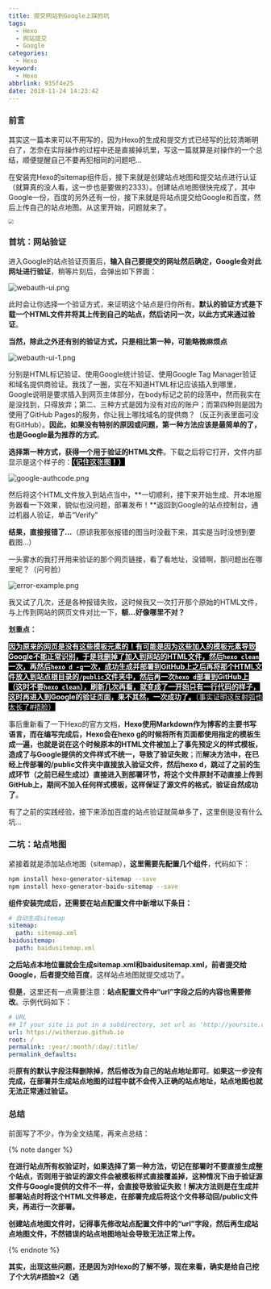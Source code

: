 ```yaml
---
title: 提交网站到Google上踩的坑
tags:
  - Hexo
  - 网站提交
  - Google
categories:
  - Hexo
keyword:
  - Hexo
abbrlink: 935f4e25
date: 2018-11-24 14:23:42
---
```

### 前言

其实这一篇本来可以不用写的，因为Hexo的生成和提交方式已经写的比较清晰明白了，怎奈在实际操作的过程中还是直接掉坑里，写这一篇就算是对操作的一个总结，顺便提醒自己不要再犯相同的问题吧...  

在安装完Hexo的sitemap组件后，接下来就是创建站点地图和提交站点进行认证（就算真的没人看，这一步也是要做的2333）。创建站点地图很快完成了，其中Google一份，百度的另外还有一份，接下来就是将站点提交给Google和百度，然后上传自己的站点地图。从这里开始，问题就来了。  <!--more-->  

<img src="https://i.loli.net/2018/11/24/5bf91d188e582.png" style="zoom:60%" />

### 首坑：网站验证

进入Google的站点验证页面后，**输入自己要提交的网址然后确定，Google会对此网址进行验证**，稍等片刻后，会弹出如下界面：  

![webauth-ui.png](https://i.loli.net/2018/11/24/5bf8f68424c32.png)

此时会让你选择一个验证方式，来证明这个站点是归你所有。**默认的验证方式是下载一个HTML文件并将其上传到自己的站点，然后访问一次，以此方式来通过验证**。  

**当然，除此之外还有别的验证方式，只是相比第一种，可能略微麻烦点**  

![webauth-ui-1.png](https://i.loli.net/2018/11/24/5bf8f78bace64.png)

分别是HTML标记验证、使用Google统计验证、使用Google Tag Manager验证和域名提供商验证。我找了一圈，实在不知道HTML标记应该插入到哪里，Google说明是要求插入到网页主体部分，在body标记之前的段落中，然而我实在是没找到，只得放弃；第二、三种方式是因为没有对应的账户；而第四种则是因为使用了GitHub Pages的服务，你让我上哪找域名的提供商？（反正列表里面可没有GitHub）。**因此，如果没有特别的原因或问题，第一种方法应该是最简单的了，也是Google最为推荐的方式**。  

**选择第一种方式，获得一个用于验证的HTML文件**。下载之后将它打开，文件内部显示是这个样子的：<span style="background:black;color:white;">**（记住这张图！）**</span>  

![google-authcode.png](https://i.loli.net/2018/11/24/5bf90326355cd.png "你没看错，只有这一行代码")

然后将这个HTML文件放入到站点当中，**一切顺利，接下来开始生成、开本地服务器看一下效果，貌似也没问题，部署发布！**返回到Google的站点控制台，通过机器人验证，单击“Verify”  

**结果，直接报错了...**（原谅我那张报错的图当时没截下来，其实是当时没想到要截图...）  

一头雾水的我打开用来验证的那个网页链接，看了看地址，没错啊，那问题出在哪里呢？（问号脸）  

![error-example.png](https://i.loli.net/2018/11/24/5bf906e5e0229.png)

我又试了几次，还是各种报错失败，这时候我又一次打开那个原始的HTML文件，与上传到网站的网页文件对比一下，**额...好像哪里不对？**  

**划重点：**

<span style="background:black;color:white;">**因为原来的网页是没有这些模板元素的！有可能是因为这些加入的模板元素导致Google不能正常识别，于是我删掉了加入到网站的HTML文件，然后`hexo clean`一次，再然后`hexo d -g`一次，成功生成并部署到GitHub上之后再将那个HTML文件放入到站点根目录的`/public`文件夹中，然后再一次`hexo d`部署到GitHub上（这时不要`hexo clean`），刷新几次再看，就变成了一开始只有一行代码的样子，这时再进入到Google的验证页面，果不其然，一次成功了。**（事实证明这反射弧也太长了#捂脸）</span>  

事后重新看了一下Hexo的官方文档，**Hexo使用Markdown作为博客的主要书写语言，而在编写完成后，Hexo会在hexo g的时候将所有页面都使用指定的模板生成一遍，也就是说在这个时候原本的HTML文件被加上了事先预定义的样式模板，造成了与Google提供的文件样式不统一，导致了验证失败**；而**解决方法中，在已经上传部署的/public文件夹中直接放入验证文件，然后hexo d，跳过了之前的生成环节（之前已经生成过）直接进入到部署环节，将这个文件原封不动直接上传到GitHub上，期间不加入任何样式模板，这样保证了源文件的格式，验证自然成功了**。  

有了之前的实践经验，接下来添加百度的站点验证就简单多了，这里倒是没有什么坑...  

### 二坑：站点地图

紧接着就是添加站点地图（sitemap），**这里需要先配置几个组件**，代码如下：  

```bash
npm install hexo-generator-sitemap --save
npm install hexo-generator-baidu-sitemap --save
```

**组件安装完成后，还需要在站点配置文件中新增以下条目：**  

```yaml
# 自动生成sitemap
sitemap: 
  path: sitemap.xml
baidusitemap:
  path: baidusitemap.xml 
```

**之后站点本地位置就会生成sitemap.xml和baidusitemap.xml，前者提交给Google，后者提交给百度**，这样站点地图就提交成功了。  

**但是**，这里还有一点需要注意：**站点配置文件中“url”字段之后的内容也需要修改**。示例代码如下：  

``` yaml
# URL
## If your site is put in a subdirectory, set url as 'http://yoursite.com/child' and root as '/child/'
url: https://witherzuo.github.io
root: /
permalink: :year/:month/:day/:title/
permalink_defaults:
```

将**原有的默认字段注释删除掉，然后修改为自己的站点地址即可**。**如果这一步没有完成，在部署并生成站点地图的过程中就不会传入正确的站点地址，站点地图也就无法正常通过验证。**  

### 总结

前面写了不少，作为全文结尾，再来点总结：  

{% note danger %}

**在进行站点所有权验证时，如果选择了第一种方法，切记在部署时不要直接生成整个站点，否则用于验证的源文件会被模板样式直接覆盖掉，这种情况下由于验证源文件与Google提供的文件不一样，会直接导致验证失败！解决方法则是在生成并部署站点时将这个HTML文件移走，在部署完成后将这个文件移动回/public文件夹，再进行一次部署。**  

**创建站点地图文件时，记得事先修改站点配置文件中的“url”字段，然后再生成站点地图文件，不然错误的站点地图地址会导致无法正常上传。**  

{% endnote %}

**其实，出现这些问题，还是因为对Hexo的了解不够，现在来看，确实是给自己挖了个大坑#捂脸×2（逃**  

<head><script defer src="https://use.fontawesome.com/releases/v5.5.0/js/all.js"></script><script defer src="https://use.fontawesome.com/releases/v5.5.0/js/v4-shims.js"></script></head><link rel="stylesheet" href="https://use.fontawesome.com/releases/v5.5.0/css/all.css"><!-- AddToAny BEGIN --><div class="a2a_kit a2a_kit_size_32 a2a_default_style"><a class="a2a_button_facebook"></a><a class="a2a_button_twitter"></a><a class="a2a_button_wechat"></a><a class="a2a_button_sina_weibo"></a><a class="a2a_button_douban"></a><a class="a2a_button_copy_link"></a></div><script async src="https://static.addtoany.com/menu/page.js"></script><!-- AddToAny END -->